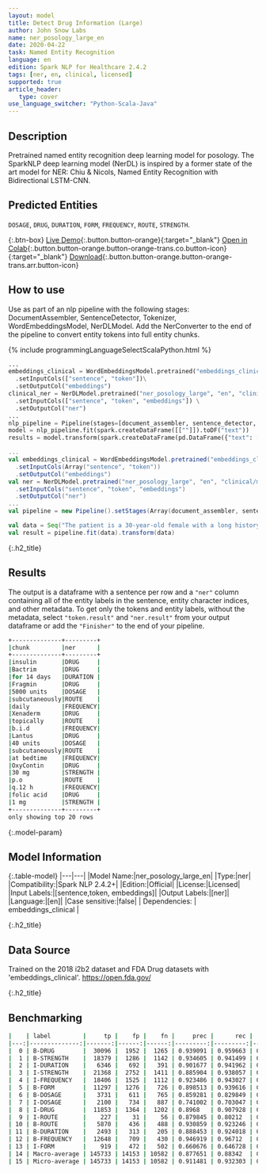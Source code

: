 ```yaml
---
layout: model
title: Detect Drug Information (Large)
author: John Snow Labs
name: ner_posology_large_en
date: 2020-04-22
task: Named Entity Recognition
language: en
edition: Spark NLP for Healthcare 2.4.2
tags: [ner, en, clinical, licensed]
supported: true
article_header:
   type: cover
use_language_switcher: "Python-Scala-Java"
---
```


## Description

Pretrained named entity recognition deep learning model for posology. The SparkNLP deep learning model (NerDL) is inspired by a former state of the art model for NER: Chiu & Nicols, Named Entity Recognition with Bidirectional LSTM-CNN. 

## Predicted Entities 
`DOSAGE`, `DRUG`, `DURATION`, `FORM`, `FREQUENCY`, `ROUTE`, `STRENGTH`.

{:.btn-box}
[Live Demo](https://demo.johnsnowlabs.com/healthcare/NER_POSOLOGY/){:.button.button-orange}{:target="_blank"}
[Open in Colab](https://githubtocolab.com/JohnSnowLabs/spark-nlp-workshop/blob/master/tutorials/Certification_Trainings/Healthcare/1.Clinical_Named_Entity_Recognition_Model.ipynb){:.button.button-orange.button-orange-trans.co.button-icon}{:target="_blank"}
[Download](https://s3.amazonaws.com/auxdata.johnsnowlabs.com/clinical/models/ner_posology_large_en_2.4.2_2.4_1587513302751.zip){:.button.button-orange.button-orange-trans.arr.button-icon}


## How to use
Use as part of an nlp pipeline with the following stages: DocumentAssembler, SentenceDetector, Tokenizer, WordEmbeddingsModel, NerDLModel. Add the NerConverter to the end of the pipeline to convert entity tokens into full entity chunks.

<div class="tabs-box" markdown="1">

{% include programmingLanguageSelectScalaPython.html %}


```python
...
embeddings_clinical = WordEmbeddingsModel.pretrained("embeddings_clinical", "en", "clinical/models")\
  .setInputCols(["sentence", "token"])\
  .setOutputCol("embeddings")
clinical_ner = NerDLModel.pretrained("ner_posology_large", "en", "clinical/models") \
  .setInputCols(["sentence", "token", "embeddings"]) \
  .setOutputCol("ner")
...
nlp_pipeline = Pipeline(stages=[document_assembler, sentence_detector, tokenizer, embeddings_clinical, clinical_ner, ner_converter])
model = nlp_pipeline.fit(spark.createDataFrame([[""]]).toDF("text"))
results = model.transform(spark.createDataFrame(pd.DataFrame({"text": ["""The patient is a 30-year-old female with a long history of insulin dependent diabetes, type 2; coronary artery disease; chronic renal insufficiency; peripheral vascular disease, also secondary to diabetes; who was originally admitted to an outside hospital for what appeared to be acute paraplegia, lower extremities. She did receive a course of Bactrim for 14 days for UTI. Evidently, at some point in time, the patient was noted to develop a pressure-type wound on the sole of her left foot and left great toe. She was also noted to have a large sacral wound; this is in a similar location with her previous laminectomy, and this continues to receive daily care. The patient was transferred secondary to inability to participate in full physical and occupational therapy and continue medical management of her diabetes, the sacral decubitus, left foot pressure wound, and associated complications of diabetes. She is given Fragmin 5000 units subcutaneously daily, Xenaderm to wounds topically b.i.d., Lantus 40 units subcutaneously at bedtime, OxyContin 30 mg p.o. q.12 h., folic acid 1 mg daily, levothyroxine 0.1 mg p.o. daily, Prevacid 30 mg daily, Avandia 4 mg daily, Norvasc 10 mg daily, Lexapro 20 mg daily, aspirin 81 mg daily, Senna 2 tablets p.o. q.a.m., Neurontin 400 mg p.o. t.i.d., Percocet 5/325 mg 2 tablets q.4 h. p.r.n., magnesium citrate 1 bottle p.o. p.r.n., sliding scale coverage insulin, Wellbutrin 100 mg p.o. daily, and Bactrim DS b.i.d."""]})))
```

```scala
...
val embeddings_clinical = WordEmbeddingsModel.pretrained("embeddings_clinical", "en", "clinical/models")
  .setInputCols(Array("sentence", "token"))
  .setOutputCol("embeddings")
val ner = NerDLModel.pretrained("ner_posology_large", "en", "clinical/models")
  .setInputCols("sentence", "token", "embeddings")
  .setOutputCol("ner")
...
val pipeline = new Pipeline().setStages(Array(document_assembler, sentence_detector, tokenizer, embeddings_clinical, ner, ner_converter))

val data = Seq("The patient is a 30-year-old female with a long history of insulin dependent diabetes, type 2; coronary artery disease; chronic renal insufficiency; peripheral vascular disease, also secondary to diabetes; who was originally admitted to an outside hospital for what appeared to be acute paraplegia, lower extremities. She did receive a course of Bactrim for 14 days for UTI. Evidently, at some point in time, the patient was noted to develop a pressure-type wound on the sole of her left foot and left great toe. She was also noted to have a large sacral wound; this is in a similar location with her previous laminectomy, and this continues to receive daily care. The patient was transferred secondary to inability to participate in full physical and occupational therapy and continue medical management of her diabetes, the sacral decubitus, left foot pressure wound, and associated complications of diabetes. She is given Fragmin 5000 units subcutaneously daily, Xenaderm to wounds topically b.i.d., Lantus 40 units subcutaneously at bedtime, OxyContin 30 mg p.o. q.12 h., folic acid 1 mg daily, levothyroxine 0.1 mg p.o. daily, Prevacid 30 mg daily, Avandia 4 mg daily, Norvasc 10 mg daily, Lexapro 20 mg daily, aspirin 81 mg daily, Senna 2 tablets p.o. q.a.m., Neurontin 400 mg p.o. t.i.d., Percocet 5/325 mg 2 tablets q.4 h. p.r.n., magnesium citrate 1 bottle p.o. p.r.n., sliding scale coverage insulin, Wellbutrin 100 mg p.o. daily, and Bactrim DS b.i.d.").toDF("text")
val result = pipeline.fit(data).transform(data)
```

</div>

{:.h2_title}
## Results
The output is a dataframe with a sentence per row and a ``"ner"`` column containing all of the entity labels in the sentence, entity character indices, and other metadata. To get only the tokens and entity labels, without the metadata, select ``"token.result"`` and ``"ner.result"`` from your output dataframe or add the ``"Finisher"`` to the end of your pipeline.

```bash
+--------------+---------+
|chunk         |ner      |
+--------------+---------+
|insulin       |DRUG     |
|Bactrim       |DRUG     |
|for 14 days   |DURATION |
|Fragmin       |DRUG     |
|5000 units    |DOSAGE   |
|subcutaneously|ROUTE    |
|daily         |FREQUENCY|
|Xenaderm      |DRUG     |
|topically     |ROUTE    |
|b.i.d         |FREQUENCY|
|Lantus        |DRUG     |
|40 units      |DOSAGE   |
|subcutaneously|ROUTE    |
|at bedtime    |FREQUENCY|
|OxyContin     |DRUG     |
|30 mg         |STRENGTH |
|p.o           |ROUTE    |
|q.12 h        |FREQUENCY|
|folic acid    |DRUG     |
|1 mg          |STRENGTH |
+--------------+---------+
only showing top 20 rows
```

{:.model-param}
## Model Information

{:.table-model}
|---|---|
|Model Name:|ner_posology_large_en|
|Type:|ner|
|Compatibility:|Spark NLP 2.4.2+|
|Edition:|Official|
|License:|Licensed|
|Input Labels:|[sentence,token, embeddings]|
|Output Labels:|[ner]|
|Language:|[en]|
|Case sensitive:|false|
| Dependencies:  | embeddings_clinical              |

{:.h2_title}
## Data Source
Trained on the 2018 i2b2 dataset and FDA Drug datasets with 'embeddings_clinical'.
https://open.fda.gov/

{:.h2_title}
## Benchmarking
```bash
|    | label         |     tp |    fp |    fn |     prec |      rec |       f1 |
|---:|--------------:|-------:|------:|------:|---------:|---------:|---------:|
|  0 | B-DRUG        |  30096 |  1952 |  1265 | 0.939091 | 0.959663 | 0.949266 |
|  1 | B-STRENGTH    |  18379 |  1286 |  1142 | 0.934605 | 0.941499 | 0.938039 |
|  2 | I-DURATION    |   6346 |   692 |   391 | 0.901677 | 0.941962 | 0.921379 |
|  3 | I-STRENGTH    |  21368 |  2752 |  1411 | 0.885904 | 0.938057 | 0.911235 |
|  4 | I-FREQUENCY   |  18406 |  1525 |  1112 | 0.923486 | 0.943027 | 0.933154 |
|  5 | B-FORM        |  11297 |  1276 |   726 | 0.898513 | 0.939616 | 0.918605 |
|  6 | B-DOSAGE      |   3731 |   611 |   765 | 0.859281 | 0.829849 | 0.844309 |
|  7 | I-DOSAGE      |   2100 |   734 |   887 | 0.741002 | 0.703047 | 0.721526 |
|  8 | I-DRUG        |  11853 |  1364 |  1202 | 0.8968   | 0.907928 | 0.902329 |
|  9 | I-ROUTE       |    227 |    31 |    56 | 0.879845 | 0.80212  | 0.839187 |
| 10 | B-ROUTE       |   5870 |   436 |   488 | 0.930859 | 0.923246 | 0.927037 |
| 11 | B-DURATION    |   2493 |   313 |   205 | 0.888453 | 0.924018 | 0.905887 |
| 12 | B-FREQUENCY   |  12648 |   709 |   430 | 0.946919 | 0.96712  | 0.956913 |
| 13 | I-FORM        |    919 |   472 |   502 | 0.660676 | 0.646728 | 0.653627 |
| 14 | Macro-average | 145733 | 14153 | 10582 | 0.877651 | 0.88342  | 0.880526 |
| 15 | Micro-average | 145733 | 14153 | 10582 | 0.911481 | 0.932303 | 0.921774 |
```